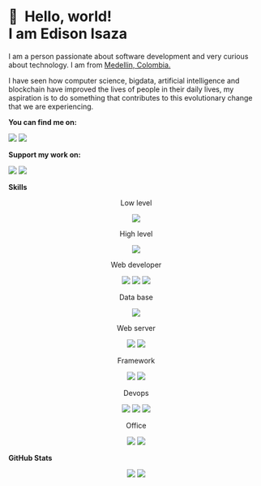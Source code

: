 👋 &nbsp;Hello, world! <br/> I am Edison Isaza
======


I am a person passionate about software development and very curious about technology. I am from [Medellin, Colombia.](https://www.google.com/maps/place/Medell%C3%ADn,+Antioquia/)

I have seen how computer science, bigdata, artificial intelligence and blockchain have improved the lives of people in their daily lives, my aspiration is to do something that contributes to this evolutionary change that we are experiencing.

**You can find me on:**

[<img src="https://img.shields.io/badge/twitter-%231DA1F2.svg?&style=for-the-badge&logo=twitter&logoColor=white"/>](https://twitter.com/edisonisaza)
[<img src="https://img.shields.io/badge/linkedin-%230077B5.svg?&style=for-the-badge&logo=linkedin&logoColor=white"/>](https://www.linkedin.com/in/edison-isaza/)

**Support my work on:**

[<img src="https://img.shields.io/badge/bitcoin-%23000000.svg?&style=for-the-badge&logo=bitcoin&logoColor=white"/>](https://raw.githubusercontent.com/peluza/peluza/main/img/9187a380-d909-473f-9878-2e4805dd4318.jpeg)
[<img src="https://img.shields.io/badge/PayPal-%2300457C.svg?&style=for-the-badge&logo=paypal&logoColor=%23FFFFFF"/>](https://www.paypal.com/paypalme/edisonisaza)

**Skills**
<link href="https://fonts.googleapis.com/css2?family=Lobster&display=swap" rel="stylesheet">
<p align="center" font-family="Lobster, cursive"> Low level </p>
<p align="center"> 
<img src="https://img.shields.io/badge/c%20-%2300599C.svg?&style=for-the-badge&logo=c&logoColor=white" /> 
</p>
<p align="center"> High level </p>
<p align="center"> 
<img src="https://img.shields.io/badge/python%20-%2314354C.svg?&style=for-the-badge&logo=python&logoColor=white" /> 
</p>

<p align="center"> Web developer </p>
<p align="center"> 
<img src="https://img.shields.io/badge/javascript%20-%23323330.svg?&style=for-the-badge&logo=javascript&logoColor=%23F7DF1E" /> 
<img src="https://img.shields.io/badge/html5%20-%23E34F26.svg?&style=for-the-badge&logo=html5&logoColor=white"/> 
<img src="https://img.shields.io/badge/css3%20-%231572B6.svg?&style=for-the-badge&logo=css3&logoColor=white" /> 
</p>


<p align="center"> Data base </p>
<p align="center"> 
<img src="https://img.shields.io/badge/mysql-%23000.svg?&style=for-the-badge&logo=mysql&logoColor=white" /> 
</p>

<p align="center"> Web server </p>
<p align="center"> 
<img src="https://img.shields.io/badge/nginx%20-%217346.svg?&style=for-the-badge&logo=nginx&logoColor=white" /> 
<img src="https://img.shields.io/badge/apache2%20-EA1D2C?&style=for-the-badge&logo=apache&logoColor=white"/> 
</p>

<p align="center"> Framework </p>
<p align="center"> 
<img src="https://img.shields.io/badge/django%20-%23092E20.svg?&style=for-the-badge&logo=django&logoColor=white" /> 
<img src="https://img.shields.io/badge/flask%20-%23000.svg?&style=for-the-badge&logo=flask&logoColor=white"/> 
</p>

<p align="center"> Devops </p>
<p align="center"> 
<img src="https://img.shields.io/badge/shell_script%20-%23121011.svg?&style=for-the-badge&logo=gnu-bash&logoColor=white" /> 
<img src="https://img.shields.io/badge/Microsoft%20Azure-0089D6?logo=microsoft-azure&logoColor=white&style=for-the-badge"/> 
<img src="https://img.shields.io/badge/Docker-0089D6?logo=docker&logoColor=white&style=for-the-badge"/>
</p>
<p align="center"> Office </p>
<p align="center"> 
<img src="https://img.shields.io/badge/Microsoft%20Excel-217346?logo=microsoft-excel&logoColor=white&style=for-the-badge"/>
<img src="https://camo.githubusercontent.com/c5f6898a06e4295a1ea0e21bee4a80f2123c584b/68747470733a2f2f696d672e736869656c64732e696f2f62616467652f4d6963726f736f6674253230566973696f2d3339353541333f6c6f676f3d6d6963726f736f66742d766973696f266c6f676f436f6c6f723d7768697465267374796c653d666f722d7468652d6261646765"/>
</p>


**GitHub Stats**
<p align="center"> 
<img src="https://jf-gh-stats.vercel.app/api?username=peluza&show_icons=true&count_private=true&title_color=3867D6&icon_color=3867D6"/>
<img src="https://jf-gh-stats.vercel.app/api/top-langs/?username=peluza&layout=compact&hide=java&title_color=3867D6&icon_color=3867D6"/>
</p>